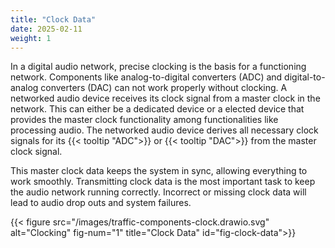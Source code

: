 ```yaml
---
title: "Clock Data"
date: 2025-02-11
weight: 1
---
```


In a digital audio network, precise clocking is the basis for a functioning network. Components like analog-to-digital converters (ADC) and digital-to-analog converters (DAC) can not work properly without clocking. A networked audio device receives its clock signal from a master clock in the network. This can either be a dedicated device or a elected device that provides the master clock functionality among functionalities like processing audio. The networked audio device derives all necessary clock signals for its {{< tooltip "ADC">}} or {{< tooltip "DAC">}} from the master clock signal.

This master clock data keeps the system in sync, allowing everything to work smoothly. Transmitting clock data is the most important task to keep the audio network running correctly. Incorrect or missing clock data will lead to audio drop outs and system failures.

{{< figure src="/images/traffic-components-clock.drawio.svg" alt="Clocking" fig-num="1" title="Clock Data" id="fig-clock-data">}}
